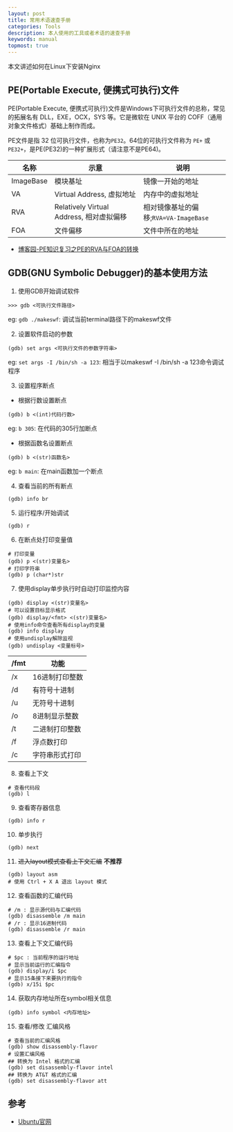 ```yaml
---
layout: post
title: 常用术语速查手册
categories: Tools
description: 本人使用的工具或者术语的速查手册
keywords: manual
topmost: true
---
```


本文讲述如何在Linux下安装Nginx

## PE(Portable Execute, 便携式可执行)文件

PE(Portable Execute, 便携式可执行)文件是Windows下可执行文件的总称，常见的拓展名有 DLL，EXE，OCX，SYS 等。它是微软在 UNIX 平台的 COFF（通用对象文件格式）基础上制作而成。

PE文件是指 32 位可执行文件，也称为`PE32`。64位的可执行文件称为 `PE+` 或 `PE32+`，是PE(PE32)的一种扩展形式（请注意不是PE64)。

| 名称 | 示意 | 说明 |
| - | - | - |
| ImageBase | 模块基址 | 镜像一开始的地址 |
| VA | Virtual Address, 虚拟地址 | 内存中的虚拟地址 |
| RVA | Relatively Virtual Address, 相对虚拟偏移 | 相对镜像基址的偏移;`RVA=VA-ImageBase` |
| FOA | 文件偏移 | 文件中所在的地址 |

* [博客园-PE知识复习之PE的RVA与FOA的转换](https://www.cnblogs.com/gd-luojialin/p/11306135.html)


## GDB(GNU Symbolic Debugger)的基本使用方法

1. 使用GDB开始调试软件
```shell
>>> gdb <可执行文件路径>
```
eg: `gdb ./makeswf`: 调试当前terminal路径下的makeswf文件

2. 设置软件启动的参数
```shell
(gdb) set args <可执行文件的参数字符串>
```
eg: `set args -I /bin/sh -a 123`: 相当于以makeswf -I /bin/sh -a 123命令调试程序

3. 设置程序断点
- 根据行数设置断点
```shell
(gdb) b <(int)代码行数>
```
eg: `b 305`: 在代码的305行加断点

- 根据函数名设置断点
```shell
(gdb) b <(str)函数名>
```
eg: `b main`: 在main函数加一个断点

4. 查看当前的所有断点
```shell
(gdb) info br
```

5. 运行程序/开始调试
```shell
(gdb) r
```

6. 在断点处打印变量值
```shell
# 打印变量
(gdb) p <(str)变量名>
# 打印字符串
(gdb) p (char*)str
```

7. 使用display单步执行时自动打印监控内容
```shell
(gdb) display <(str)变量名>
# 可以设置目标显示格式
(gdb) display/<fmt> <(str)变量名>
# 使用info命令查看所有display的变量
(gdb) info display
# 使用undisplay解除监视
(gdb) undisplay <变量标号>
```
| /fmt | 功能 |
| - | - |
| /x | 16进制打印整数 |
| /d | 有符号十进制 |
| /u | 无符号十进制 |
| /o | 8进制显示整数 |
| /t | 二进制打印整数 |
| /f | 浮点数打印 |
| /c | 字符串形式打印 |

8. 查看上下文
```shell
# 查看代码段
(gdb) l
```

9. 查看寄存器信息
```shell
(gdb) info r
```

10. 单步执行
```shell
(gdb) next
```

11.  ~~进入layout模式查看上下文汇编~~  **不推荐**
```shell
(gdb) layout asm
# 使用 Ctrl + X A 退出 layout 模式
```

12. 查看函数的汇编代码
```shell
# /m : 显示源代码与汇编代码
(gdb) disassemble /m main
# /r : 显示16进制代码
(gdb) disassemble /r main
```

13. 查看上下文汇编代码
```shell
# $pc : 当前程序的运行地址
# 显示当前运行的汇编指令
(gdb) display/i $pc
# 显示15条接下来要执行的指令
(gdb) x/15i $pc
```

14. 获取内存地址所在symbol相关信息
```shell
(gdb) info symbol <内存地址>
```

15. 查看/修改 汇编风格
```shell
# 查看当前的汇编风格
(gdb) show disassembly-flavor
# 设置汇编风格
## 转换为 Intel 格式的汇编 
(gdb) set disassembly-flavor intel 
## 转换为 AT&T 格式的汇编 
(gdb) set disassembly-flavor att
```

## 参考

- [Ubuntu官网][1]

[1]: https://ubuntu.com/
